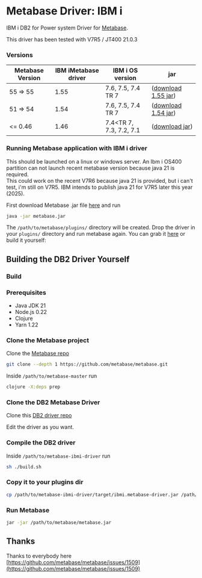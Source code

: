 
# Metabase Driver: IBM i

IBM i DB2 for Power system Driver for [Metabase](https://www.metabase.com).

This driver has been tested with V7R5 / JT400 21.0.3

###  Versions
| Metabase Version | IBM iMetabase driver | IBM i OS version | jar |
| --- | --- | --- | --- |
| 55 => 55 | 1.55 | 7.6, 7.5, 7.4 TR 7 | ([download 1.55 jar](https://github.com/damienchambe/metabase-ibmi-driver/releases/tag/1.0.55)) |
| 51 => 54 | 1.54 | 7.6, 7.5, 7.4 TR 7 | ([download 1.54 jar](https://github.com/damienchambe/metabase-ibmi-driver/releases/tag/1.0.54)) |
| <= 0.46 | 1.46 | 7.4<TR 7, 7.3, 7.2, 7.1 | ([download jar](https://github.com/damienchambe/metabase-ibmi-driver/releases/download/1.0.46/db2.metabase-driver.jar)) |

###  Running Metabase application with IBM i driver

This should be launched on a linux or windows server. An Ibm i OS400 partition can not launch recent metabase version because java 21 is required.  
This could work on the recent V7R6 because java 21 is provided, but i can't test, i'm still on V7R5. IBM intends to publish java 21 for V7R5 later this year (2025).

First download Metabase .jar file [here](https://metabase.com/start/other.html)  and run
```bash
java -jar metabase.jar
```
The `/path/to/metabase/plugins/` directory will be created. Drop the driver in your `plugins/` directory and run metabase again. You can grab it [here](https://github.com/damienchambe/metabase-ibmi-driver/releases) or build it yourself:

## Building the DB2 Driver Yourself

### Build

### Prerequisites
- Java JDK 21
- Node.js 0.22
- Clojure
- Yarn 1.22

### Clone the Metabase project

Clone the [Metabase repo](https://github.com/metabase/metabase)
```bash
git clone --depth 1 https://github.com/metabase/metabase.git
```

Inside `/path/to/metabase-master` run 
```bash
clojure -X:deps prep
```

### Clone the DB2 Metabase Driver

Clone this [DB2 driver repo](https://github.com/damienchambe/metabase-ibmi-driver) 

Edit the driver as you want.

### Compile the DB2 driver

Inside `/path/to/metabase-ibmi-driver` run 

```bash
sh ./build.sh
```

### Copy it to your plugins dir
```bash
cp /path/to/metabase-ibmi-driver/target/ibmi.metabase-driver.jar /path/to/metabase/plugins/
```

### Run Metabase

```bash
jar -jar /path/to/metabase/metabase.jar
```


## Thanks
Thanks to everybody here [https://github.com/metabase/metabase/issues/1509](https://github.com/metabase/metabase/issues/1509)
